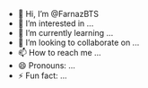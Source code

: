 - 👋 Hi, I’m @FarnazBTS
- 👀 I’m interested in ...
- 🌱 I’m currently learning ...
- 💞️ I’m looking to collaborate on ...
- 📫 How to reach me ...
- 😄 Pronouns: ...
- ⚡ Fun fact: ...

<!---
FarnazBTS/FarnazBTS is a ✨ special ✨ repository because its `README.md` (this file) appears on your GitHub profile.
You can click the Preview link to take a look at your changes.
--->
